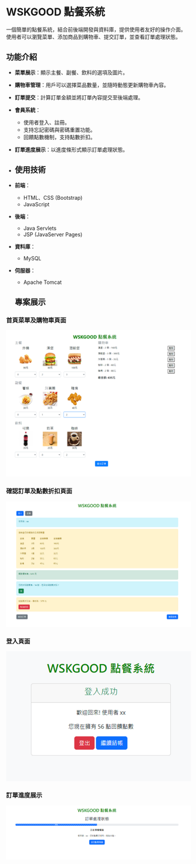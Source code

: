 # WSKGOOD 點餐系統

一個簡單的點餐系統，結合前後端開發與資料庫，提供使用者友好的操作介面。
使用者可以瀏覽菜單、添加商品到購物車、提交訂單，並查看訂單處理狀態。

## 功能介紹

- **菜單展示**：顯示主餐、副餐、飲料的選項及圖片。
- **購物車管理**：用戶可以選擇菜品數量，並隨時動態更新購物車內容。
- **訂單提交**：計算訂單金額並將訂單內容提交至後端處理。
- **會員系統**：
  - 使用者登入、註冊。
  - 支持忘記密碼與密碼重置功能。
  - 回饋點數機制，支持點數折扣。
- **訂單進度展示**：以進度條形式顯示訂單處理狀態。

- ## 使用技術

- **前端**：
  - HTML、CSS (Bootstrap)
  - JavaScript
- **後端**：
  - Java Servlets
  - JSP (JavaServer Pages)
- **資料庫**：
  - MySQL
- **伺服器**：
  - Apache Tomcat
 
  ## 專案展示

### 首頁菜單及購物車頁面
![菜單頁面](https://github.com/qazxcvbnnm0147/order-website/raw/master/assets/menu-page.png)

### 確認訂單及點數折扣頁面
![菜單頁面](https://github.com/qazxcvbnnm0147/order-website/raw/master/assets/checkerorder.png)

### 登入頁面
![菜單頁面](https://github.com/qazxcvbnnm0147/order-website/raw/master/assets/login.png)

### 訂單進度展示
![購物車頁面](https://github.com/qazxcvbnnm0147/order-website/raw/master/assets/orderprogess.png)

